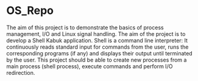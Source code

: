 # OS_Repo
The aim of this project is to demonstrate the basics of process management, I/O and Linux signal handling. The aim of the project is to develop a Shell Kabuk application. Shell is a command line interpreter: It continuously reads standard input for commands from the user, runs the corresponding programs (if any) and displays their output until terminated by the user. This project should be able to create new processes from a main process (shell process), execute commands and perform I/O redirection.
